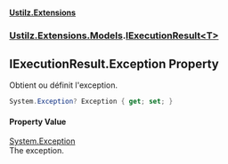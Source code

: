 #### [Ustilz.Extensions](index.md 'index')
### [Ustilz.Extensions.Models](Ustilz.Extensions.Models.md 'Ustilz.Extensions.Models').[IExecutionResult&lt;T&gt;](Ustilz.Extensions.Models.IExecutionResult_T_.md 'Ustilz.Extensions.Models.IExecutionResult<T>')

## IExecutionResult<T>.Exception Property

Obtient ou définit l'exception.

```csharp
System.Exception? Exception { get; set; }
```

#### Property Value
[System.Exception](https://docs.microsoft.com/en-us/dotnet/api/System.Exception 'System.Exception')  
The exception.